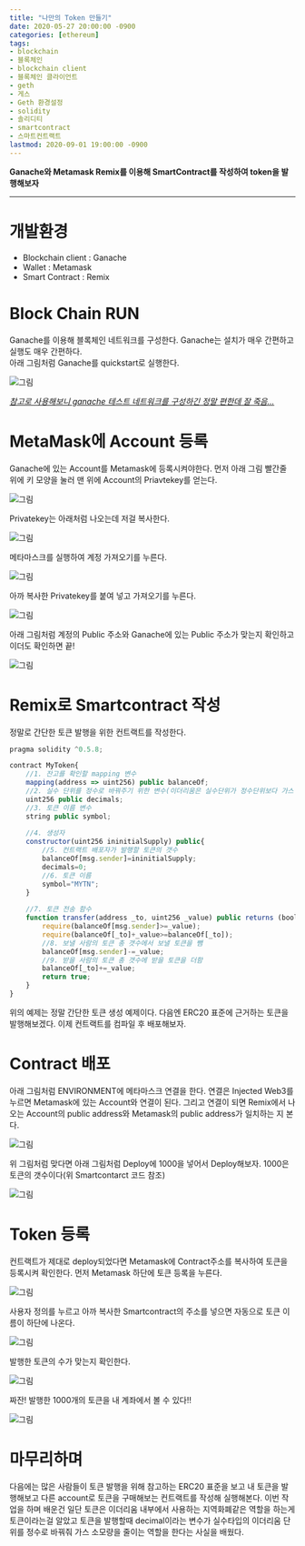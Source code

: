 ```yaml
---
title: "나만의 Token 만들기"
date: 2020-05-27 20:00:00 -0900
categories: [ethereum]
tags: 
- blockchain
- 블록체인
- blockchain client
- 블록체인 클라이언트
- geth
- 게스
- Geth 환경설정
- solidity
- 솔리디티
- smartcontract
- 스마트컨트랙트
lastmod: 2020-09-01 19:00:00 -0900
---
```


**Ganache와 Metamask Remix를 이용해 SmartContract를 작성하여 token을 발행해보자**  

---

# 개발환경
- Blockchain client : Ganache
- Wallet : Metamask
- Smart Contract : Remix


# Block Chain RUN
Ganache를 이용해 블록체인 네트워크를 구성한다. Ganache는 설치가 매우 간편하고 실행도 매우 간편하다.  
아래 그림처럼 Ganache를 quickstart로 실행한다.

![그림](/assets/images/img/blockchain-ethereum/Token생성/ganache.png)


<u>*참고로 사용해보니 ganache 테스트 네트워크를 구성하긴 정말 편한데 잘 죽음...*</u>


# MetaMask에 Account 등록
Ganache에 있는 Account를 Metamask에 등록시켜야한다. 먼저 아래 그림 빨간줄 위에 키 모양을 눌러 맨 위에 Account의 Priavtekey를 얻는다.
  
![그림](/assets/images/img/blockchain-ethereum/Token생성/account_registration.png)


Privatekey는 아래처럼 나오는데 저걸 복사한다.

![그림](/assets/images/img/blockchain-ethereum/Token생성/account_privatekey.png)


메타마스크를 실행하여 계정 가져오기를 누른다.

![그림](/assets/images/img/blockchain-ethereum/Token생성/계정가져오기1.png)


아까 복사한 Privatekey를 붙여 넣고 가져오기를 누른다.

![그림](/assets/images/img/blockchain-ethereum/Token생성/계정가져오기2.png)


아래 그림처럼 계정의 Public 주소와 Ganache에 있는 Public 주소가 맞는지 확인하고 이더도 확인하면 끝!

![그림](/assets/images/img/blockchain-ethereum/Token생성/계정가져오기3.png)


# Remix로 Smartcontract 작성
정말로 간단한 토큰 발행을 위한 컨트랙트를 작성한다.

```javascript
pragma solidity ^0.5.8;         

contract MyToken{
    //1. 잔고를 확인할 mapping 변수
    mapping(address => uint256) public balanceOf;
    //2. 실수 단위를 정수로 바꿔주기 위한 변수(이더리움은 실수단위가 정수단위보다 가스 소모량이 큼)
    uint256 public decimals;
    //3. 토큰 이름 변수
    string public symbol;
    
    //4. 생성자 
    constructor(uint256 ininitialSupply) public{
        //5. 컨트랙트 배포자가 발행할 토큰의 갯수
        balanceOf[msg.sender]=ininitialSupply;
        decimals=0;
        //6. 토큰 이름
        symbol="MYTN";
    }
    
    //7. 토큰 전송 함수
    function transfer(address _to, uint256 _value) public returns (bool success){
        require(balanceOf[msg.sender]>=_value);
        require(balanceOf[_to]+_value>=balanceOf[_to]);
        //8. 보낼 사람의 토큰 총 갯수에서 보낼 토큰을 뺌
        balanceOf[msg.sender]-=_value;
        //9. 받을 사람의 토큰 총 갯수에 받을 토큰을 더함
        balanceOf[_to]+=_value;
        return true;
    }
}
```

위의 예제는 정말 간단한 토큰 생성 예제이다. 다음엔 ERC20 표준에 근거하는 토큰을 발행해보겠다. 이제 컨트랙트를 컴파일 후 배포해보자.


# Contract 배포
아래 그림처럼 ENVIRONMENT에 메타마스크 연결을 한다. 연결은 Injected Web3를 누르면 Metamask에 있는 Account와 연결이 된다. 그리고 연결이 되면 Remix에서 나오는 Account의 public address와 Metamask의 public address가 일치하는 지 본다.

![그림](/assets/images/img/blockchain-ethereum/Token생성/컨트랙트배포.png)


위 그림처럼 맞다면 아래 그림처럼 Deploy에 1000을 넣어서 Deploy해보자. 1000은 토큰의 갯수이다(위 Smartcontarct 코드 참조)

![그림](/assets/images/img/blockchain-ethereum/Token생성/배포.png)


# Token 등록
컨트랙트가 제대로 deploy되었다면 Metamask에 Contract주소를 복사하여 토큰을 등록시켜 확인한다. 먼저 Metamask 하단에 토큰 등록을 누른다.  

![그림](/assets/images/img/blockchain-ethereum/Token생성/토큰등록1.png)


사용자 정의를 누르고 아까 복사한 Smartcontract의 주소를 넣으면 자동으로 토큰 이름이 하단에 나온다.  
  
![그림](/assets/images/img/blockchain-ethereum/Token생성/토큰등록2.png)


발행한 토큰의 수가 맞는지 확인한다.    

![그림](/assets/images/img/blockchain-ethereum/Token생성/토큰등록3.png)  


짜잔! 발행한 1000개의 토큰을 내 계좌에서 볼 수 있다!!
  
![그림](/assets/images/img/blockchain-ethereum/Token생성/토큰등록4.png)


# 마무리하며 
다음에는 많은 사람들이 토큰 발행을 위해 참고하는 ERC20 표준을 보고 내 토큰을 발행해보고 다른 account로 토큰을 구매해보는 컨트랙트를 작성해 실행해본다. 이번 작업을 하며 배운건 일단 토큰은 이더리움 내부에서 사용하는 지역화폐같은 역할을 하는게 토큰이라는걸 알았고 토큰을 발행할때 decimal이라는 변수가 실수타입의 이더리움 단위를 정수로 바꿔줘 가스 소모량을 줄이는 역할을 한다는 사실을 배웠다. 

